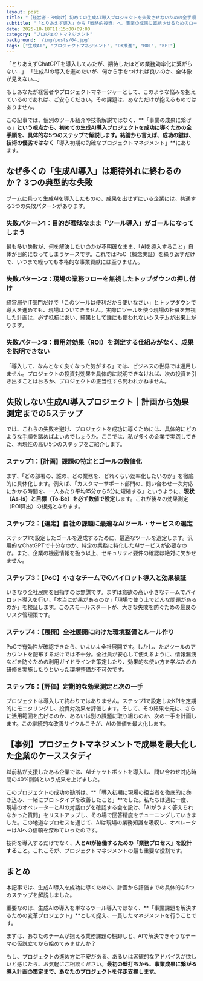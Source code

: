 ```yaml
---
layout: post
title: "【経営者・PM向け】初めての生成AI導入プロジェクトを失敗させないための全手順｜計画から効果測定までの実践的マネジメント術"
subtitle: "「とりあえず導入」から「戦略的投資」へ。事業の成果に直結させるためのロードマップ"
date: 2025-10-18T11:15:00+09:00
category: "プロジェクトマネジメント"
background: '/img/posts/04.jpg'
tags: ["生成AI", "プロジェクトマネジメント", "DX推進", "ROI", "KPI"]
---
```


「とりあえずChatGPTを導入してみたが、期待したほどの業務効率化に繋がらない…」
「生成AIの導入を進めたいが、何から手をつければ良いのか、全体像が見えない…」

もしあなたが経営者やプロジェクトマネージャーとして、このような悩みを抱えているのであれば、ご安心ください。その課題は、あなただけが抱えるものではありません。

この記事では、個別のツール紹介や技術解説ではなく、**「事業の成果に繋げる」**という視点から、初めての生成AI導入プロジェクトを成功に導くための全手順を、具体的な5つのステップで解説します。結論から言えば、成功の鍵は、技術の優劣ではなく**「導入初期の的確なプロジェクトマネジメント」**にあります。

## なぜ多くの「生成AI導入」は期待外れに終わるのか？ 3つの典型的な失敗

ブームに乗って生成AIを導入したものの、成果を出せずにいる企業には、共通する3つの失敗パターンがあります。

### 失敗パターン1：目的が曖昧なまま「ツール導入」がゴールになってしまう

最も多い失敗が、何を解決したいのかが不明確なまま、「AIを導入すること」自体が目的になってしまうケースです。これではPoC（概念実証）を繰り返すだけで、いつまで経っても本格的な事業貢献には至りません。

### 失敗パターン2：現場の業務フローを無視したトップダウンの押し付け

経営層やIT部門だけで「このツールは便利だから使いなさい」とトップダウンで導入を進めても、現場はついてきません。実際にツールを使う現場の社員を無視した計画は、必ず抵抗にあい、結果として誰にも使われないシステムが出来上がります。

### 失敗パターン3：費用対効果（ROI）を測定する仕組みがなく、成果を説明できない

「導入して、なんとなく良くなった気がする」では、ビジネスの世界では通用しません。プロジェクトの投資対効果を具体的に説明できなければ、次の投資を引き出すことはおろか、プロジェクトの正当性すら問われかねません。

## 失敗しない生成AI導入プロジェクト｜計画から効果測定までの5ステップ

では、これらの失敗を避け、プロジェクトを成功に導くためには、具体的にどのような手順を踏めばよいのでしょうか。ここでは、私が多くの企業で実践してきた、再現性の高い5つのステップをご紹介します。

### ステップ1：【計画】課題の特定とゴールの数値化

まず、「どの部署の、誰の、どの業務を、どれくらい効率化したいのか」を徹底的に具体化します。例えば、「カスタマーサポート部門の、問い合わせ一次対応にかかる時間を、一人あたり平均15分から5分に短縮する」というように、**現状（As-Is）と目標（To-Be）を必ず数値で設定**します。これが後々の効果測定（ROI算出）の根拠となります。

### ステップ2：【選定】自社の課題に最適なAIツール・サービスの選定

ステップ1で設定したゴールを達成するために、最適なツールを選定します。汎用的なChatGPTで十分なのか、特定の業務に特化したAIサービスが必要なのか。また、企業の機密情報を扱う以上、セキュリティ要件の確認は絶対に欠かせません。

### ステップ3：【PoC】小さなチームでのパイロット導入と効果検証

いきなり全社展開を目指すのは無謀です。まずは意欲の高い小さなチームでパイロット導入を行い、「本当に効果があるのか」「現場で使う上でどんな問題があるのか」を検証します。このスモールスタートが、大きな失敗を防ぐための最良のリスク管理策です。

### ステップ4：【展開】全社展開に向けた環境整備とルール作り

PoCで有効性が確認できたら、いよいよ全社展開です。しかし、ただツールのアカウントを配布するだけでは不十分。全社員が安心して使えるように、情報漏洩などを防ぐための利用ガイドラインを策定したり、効果的な使い方を学ぶための研修を実施したりといった環境整備が不可欠です。

### ステップ5：【評価】定期的な効果測定と次の一手

プロジェクトは導入して終わりではありません。ステップ1で設定したKPIを定期的にモニタリングし、投資対効果を評価します。そして、その結果を元に、さらに活用範囲を広げるのか、あるいは別の課題に取り組むのか、次の一手を計画します。この継続的な改善サイクルこそが、AIの価値を最大化します。

## 【事例】プロジェクトマネジメントで成果を最大化した企業のケーススタディ

以前私が支援したある企業では、AIチャットボットを導入し、問い合わせ対応時間の40%削減という成果を上げました。

このプロジェクトの成功の勘所は、**「導入初期に現場の担当者を徹底的に巻き込み、一緒にプロトタイプを改善したこと」**でした。私たちは週に一度、現場のオペレーターとAIの対話ログを確認する会を設け、「AIがうまく答えられなかった質問」をリストアップし、その場で回答精度をチューニングしていきました。この地道なプロセスを通じて、AIは現場の業務知識を吸収し、オペレーターはAIへの信頼を深めていったのです。

技術を導入するだけでなく、**人とAIが協働するための「業務プロセス」を設計する**こと。これこそが、プロジェクトマネジメントの最も重要な役割です。

## まとめ

本記事では、生成AI導入を成功に導くための、計画から評価までの具体的な5つのステップを解説しました。

重要なのは、生成AIの導入を単なるツール導入ではなく、**「事業課題を解決するための変革プロジェクト」**として捉え、一貫したマネジメントを行うことです。

まずは、あなたのチームが抱える業務課題の棚卸しと、AIで解決できそうなテーマの仮説立てから始めてみませんか？

もし、プロジェクトの進め方に不安がある、あるいは客観的なアドバイスが欲しいと感じたら、お気軽にご相談ください。**最初の壁打ちから、事業成果に繋がる導入計画の策定まで、あなたのプロジェクトを伴走支援します。**
